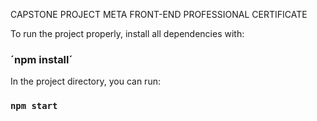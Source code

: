CAPSTONE PROJECT
META FRONT-END PROFESSIONAL CERTIFICATE



To run the project properly, install all dependencies with:

### ´npm install´

In the project directory, you can run:

### `npm start`
